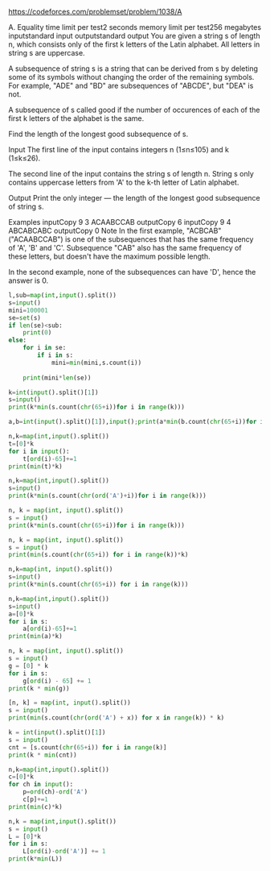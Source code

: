 https://codeforces.com/problemset/problem/1038/A

A. Equality
time limit per test2 seconds
memory limit per test256 megabytes
inputstandard input
outputstandard output
You are given a string s of length n, which consists only of the first k letters of the Latin alphabet. All letters in string s are uppercase.

A subsequence of string s is a string that can be derived from s by deleting some of its symbols without changing the order of the remaining symbols. For example, "ADE" and "BD" are subsequences of "ABCDE", but "DEA" is not.

A subsequence of s called good if the number of occurences of each of the first k letters of the alphabet is the same.

Find the length of the longest good subsequence of s.

Input
The first line of the input contains integers n (1≤n≤105) and k (1≤k≤26).

The second line of the input contains the string s of length n. String s only contains uppercase letters from 'A' to the k-th letter of Latin alphabet.

Output
Print the only integer — the length of the longest good subsequence of string s.

Examples
inputCopy
9 3
ACAABCCAB
outputCopy
6
inputCopy
9 4
ABCABCABC
outputCopy
0
Note
In the first example, "ACBCAB" ("ACAABCCAB") is one of the subsequences that has the same frequency of 'A', 'B' and 'C'. Subsequence "CAB" also has the same frequency of these letters, but doesn't have the maximum possible length.

In the second example, none of the subsequences can have 'D', hence the answer is 0.



```python
l,sub=map(int,input().split())
s=input()
mini=100001
se=set(s)
if len(se)<sub:
    print(0)
else:
    for i in se:
        if i in s:
            mini=min(mini,s.count(i))
        
    print(mini*len(se))

```
```python
k=int(input().split()[1])
s=input()
print(k*min(s.count(chr(65+i))for i in range(k)))
```
```python
a,b=int(input().split()[1]),input();print(a*min(b.count(chr(65+i))for i in range(a)))

```
```python
n,k=map(int,input().split())
t=[0]*k
for i in input():
    t[ord(i)-65]+=1
print(min(t)*k)
```
```python
n,k=map(int,input().split())
s=input()
print(k*min(s.count(chr(ord('A')+i))for i in range(k)))
```
```python
n, k = map(int, input().split())
s = input()
print(k*min(s.count(chr(65+i))for i in range(k)))
```
```python
n, k = map(int, input().split())
s = input()
print(min(s.count(chr(65+i)) for i in range(k))*k)
```
```python
n,k=map(int, input().split())
s=input()
print(k*min(s.count(chr(65+i)) for i in range(k)))
```
```python
n,k=map(int,input().split())
s=input()
a=[0]*k
for i in s:
    a[ord(i)-65]+=1
print(min(a)*k)
```
```python
n, k = map(int, input().split())
s = input()
g = [0] * k
for i in s:
	g[ord(i) - 65] += 1
print(k * min(g))

```
```python
[n, k] = map(int, input().split())
s = input()
print(min(s.count(chr(ord('A') + x)) for x in range(k)) * k)
```
```python
k = int(input().split()[1])
s = input()
cnt = [s.count(chr(65+i)) for i in range(k)]
print(k * min(cnt))
```
```python
n,k=map(int,input().split())
c=[0]*k
for ch in input():
    p=ord(ch)-ord('A')
    c[p]+=1
print(min(c)*k)
```
```python
n,k = map(int,input().split())
s = input()
L = [0]*k
for i in s:
    L[ord(i)-ord('A')] += 1
print(k*min(L))
```


